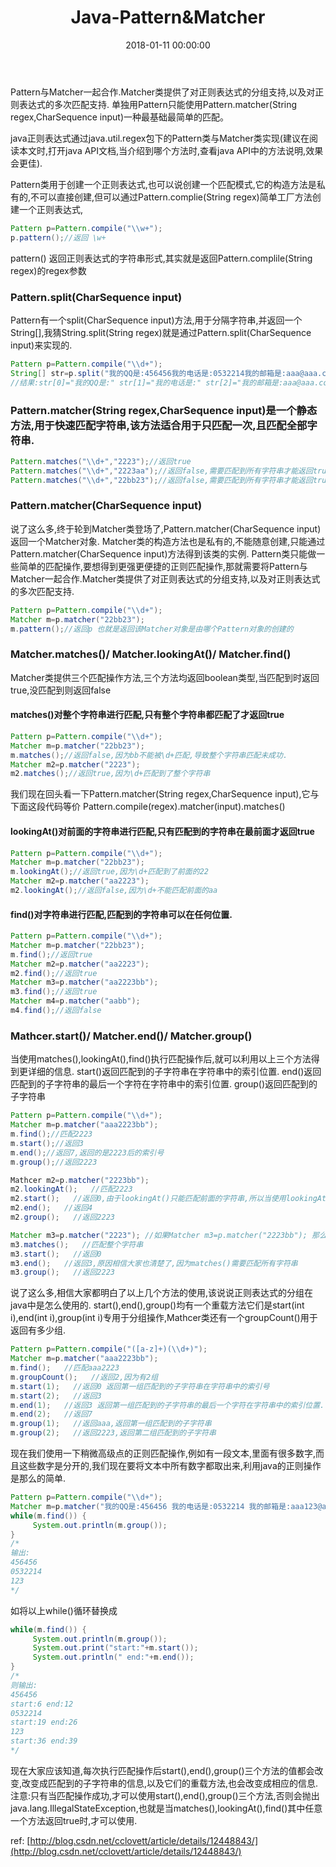 ﻿---
title: Java-Pattern&Matcher
date: 2018-01-11 00:00:00
categories: Java
tags:
    - Java
    - regularExpression
---

Pattern与Matcher一起合作.Matcher类提供了对正则表达式的分组支持,以及对正则表达式的多次匹配支持. 单独用Pattern只能使用Pattern.matcher(String regex,CharSequence input)一种最基础最简单的匹配。

<!-- more -->

java正则表达式通过java.util.regex包下的Pattern类与Matcher类实现(建议在阅读本文时,打开java API文档,当介绍到哪个方法时,查看java API中的方法说明,效果会更佳). 

Pattern类用于创建一个正则表达式,也可以说创建一个匹配模式,它的构造方法是私有的,不可以直接创建,但可以通过Pattern.complie(String regex)简单工厂方法创建一个正则表达式, 
```java
Pattern p=Pattern.compile("\\w+"); 
p.pattern();//返回 \w+ 
```
pattern() 返回正则表达式的字符串形式,其实就是返回Pattern.complile(String regex)的regex参数 

### Pattern.split(CharSequence input) 
Pattern有一个split(CharSequence input)方法,用于分隔字符串,并返回一个String[],我猜String.split(String regex)就是通过Pattern.split(CharSequence input)来实现的. 
```java
Pattern p=Pattern.compile("\\d+"); 
String[] str=p.split("我的QQ是:456456我的电话是:0532214我的邮箱是:aaa@aaa.com"); 
//结果:str[0]="我的QQ是:" str[1]="我的电话是:" str[2]="我的邮箱是:aaa@aaa.com" 
```

### Pattern.matcher(String regex,CharSequence input)是一个静态方法,用于快速匹配字符串,该方法适合用于只匹配一次,且匹配全部字符串. 
```java
Pattern.matches("\\d+","2223");//返回true 
Pattern.matches("\\d+","2223aa");//返回false,需要匹配到所有字符串才能返回true,这里aa不能匹配到 
Pattern.matches("\\d+","22bb23");//返回false,需要匹配到所有字符串才能返回true,这里bb不能匹配到 
```

### Pattern.matcher(CharSequence input) 
说了这么多,终于轮到Matcher类登场了,Pattern.matcher(CharSequence input)返回一个Matcher对象. 
Matcher类的构造方法也是私有的,不能随意创建,只能通过Pattern.matcher(CharSequence input)方法得到该类的实例. 
Pattern类只能做一些简单的匹配操作,要想得到更强更便捷的正则匹配操作,那就需要将Pattern与Matcher一起合作.Matcher类提供了对正则表达式的分组支持,以及对正则表达式的多次匹配支持. 
```java
Pattern p=Pattern.compile("\\d+"); 
Matcher m=p.matcher("22bb23"); 
m.pattern();//返回p 也就是返回该Matcher对象是由哪个Pattern对象的创建的 
```

### Matcher.matches()/ Matcher.lookingAt()/ Matcher.find() 
Matcher类提供三个匹配操作方法,三个方法均返回boolean类型,当匹配到时返回true,没匹配到则返回false 

#### matches()对整个字符串进行匹配,只有整个字符串都匹配了才返回true 
```java
Pattern p=Pattern.compile("\\d+"); 
Matcher m=p.matcher("22bb23"); 
m.matches();//返回false,因为bb不能被\d+匹配,导致整个字符串匹配未成功. 
Matcher m2=p.matcher("2223"); 
m2.matches();//返回true,因为\d+匹配到了整个字符串 
```
我们现在回头看一下Pattern.matcher(String regex,CharSequence input),它与下面这段代码等价 
Pattern.compile(regex).matcher(input).matches() 

#### lookingAt()对前面的字符串进行匹配,只有匹配到的字符串在最前面才返回true 
```java
Pattern p=Pattern.compile("\\d+"); 
Matcher m=p.matcher("22bb23"); 
m.lookingAt();//返回true,因为\d+匹配到了前面的22 
Matcher m2=p.matcher("aa2223"); 
m2.lookingAt();//返回false,因为\d+不能匹配前面的aa 
```

#### find()对字符串进行匹配,匹配到的字符串可以在任何位置. 
```java
Pattern p=Pattern.compile("\\d+"); 
Matcher m=p.matcher("22bb23"); 
m.find();//返回true 
Matcher m2=p.matcher("aa2223"); 
m2.find();//返回true 
Matcher m3=p.matcher("aa2223bb"); 
m3.find();//返回true 
Matcher m4=p.matcher("aabb"); 
m4.find();//返回false 
```

### Mathcer.start()/ Matcher.end()/ Matcher.group() 
当使用matches(),lookingAt(),find()执行匹配操作后,就可以利用以上三个方法得到更详细的信息. 
start()返回匹配到的子字符串在字符串中的索引位置. 
end()返回匹配到的子字符串的最后一个字符在字符串中的索引位置. 
group()返回匹配到的子字符串 
```java
Pattern p=Pattern.compile("\\d+"); 
Matcher m=p.matcher("aaa2223bb"); 
m.find();//匹配2223 
m.start();//返回3 
m.end();//返回7,返回的是2223后的索引号 
m.group();//返回2223 

Mathcer m2=p.matcher("2223bb"); 
m2.lookingAt();   //匹配2223 
m2.start();   //返回0,由于lookingAt()只能匹配前面的字符串,所以当使用lookingAt()匹配时,start()方法总是返回0 
m2.end();   //返回4 
m2.group();   //返回2223 

Matcher m3=p.matcher("2223"); //如果Matcher m3=p.matcher("2223bb"); 那么下面的方法出错，因为不匹配返回false
m3.matches();   //匹配整个字符串 
m3.start();   //返回0
m3.end();   //返回3,原因相信大家也清楚了,因为matches()需要匹配所有字符串 
m3.group();   //返回2223
```
说了这么多,相信大家都明白了以上几个方法的使用,该说说正则表达式的分组在java中是怎么使用的. 
start(),end(),group()均有一个重载方法它们是start(int i),end(int i),group(int i)专用于分组操作,Mathcer类还有一个groupCount()用于返回有多少组. 
```java
Pattern p=Pattern.compile("([a-z]+)(\\d+)"); 
Matcher m=p.matcher("aaa2223bb"); 
m.find();   //匹配aaa2223 
m.groupCount();   //返回2,因为有2组 
m.start(1);   //返回0 返回第一组匹配到的子字符串在字符串中的索引号 
m.start(2);   //返回3 
m.end(1);   //返回3 返回第一组匹配到的子字符串的最后一个字符在字符串中的索引位置. 
m.end(2);   //返回7 
m.group(1);   //返回aaa,返回第一组匹配到的子字符串 
m.group(2);   //返回2223,返回第二组匹配到的子字符串 
```
现在我们使用一下稍微高级点的正则匹配操作,例如有一段文本,里面有很多数字,而且这些数字是分开的,我们现在要将文本中所有数字都取出来,利用java的正则操作是那么的简单. 
```java
Pattern p=Pattern.compile("\\d+"); 
Matcher m=p.matcher("我的QQ是:456456 我的电话是:0532214 我的邮箱是:aaa123@aaa.com"); 
while(m.find()) { 
     System.out.println(m.group()); 
} 
/*
输出: 
456456 
0532214 
123 
*/
```
如将以上while()循环替换成 
```java
while(m.find()) { 
     System.out.println(m.group()); 
     System.out.print("start:"+m.start()); 
     System.out.println(" end:"+m.end()); 
} 
/*
则输出: 
456456 
start:6 end:12 
0532214 
start:19 end:26 
123 
start:36 end:39 
*/
```
现在大家应该知道,每次执行匹配操作后start(),end(),group()三个方法的值都会改变,改变成匹配到的子字符串的信息,以及它们的重载方法,也会改变成相应的信息. 
注意:只有当匹配操作成功,才可以使用start(),end(),group()三个方法,否则会抛出java.lang.IllegalStateException,也就是当matches(),lookingAt(),find()其中任意一个方法返回true时,才可以使用.


ref:
[http://blog.csdn.net/cclovett/article/details/12448843/](http://blog.csdn.net/cclovett/article/details/12448843/)
